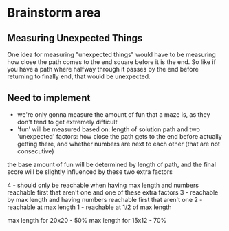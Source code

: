 # Brainstorm area


## Measuring Unexpected Things

One idea for measuring "unexpected things" would have to be measuring how close the path comes to the end square before it is the end. So like if you have a path where halfway through it passes by the end before returning to finally end, that would be unexpected.

## Need to implement

- we're only gonna measure the amount of fun that a maze is, as they don't tend to get extremely difficult
- 'fun' will be measured based on: length of solution path and two 'unexpected' factors: how close the path gets to the end before actually getting there, and whether numbers are next to each other (that are not consecutive)

the base amount of fun will be determined by length of path, and the final score will be slightly influenced by these two extra factors

4 - should only be reachable when having max length and numbers reachable first that aren't one and one of these extra factors
3 - reachable by max length and having numbers reachable first that aren't one
2 - reachable at max length
1 - reachable at 1/2 of max length


max length for 20x20 - 50%
max length for 15x12 - 70%
